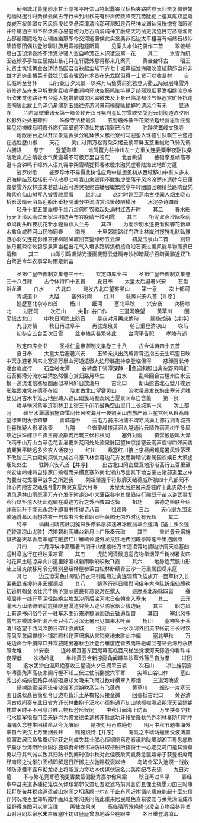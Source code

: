 <!-- { "loadSidebar": true } -->
　　蓟州城北黄崖前水甘土厚多平阡崇山特起矗霄汉栝栢夹路隂参天回峦复嶂倍娟秀幽林邃谷时夤縁云藏古寺行未到树杪先有钟声传数峰突兀势陡絶上迫箕尾双星躔峩峩石状兽蹲立因风摇曵如空悬深潭清冷那可测知是百尺神龙渊鉢泉恍惚有海眼潮井呼噏通百川不然泛滥亦易挹何为万古清涓涓神工融结天巧凿更骋逺目穷髙巅渔阳古郡最阻阨屹为左辅雄幽燕即今交河逺置候此实堂奥非临边太平粗喜有端绪石根沙碛皆原田偶兹登陟聊驻斾用寄襟抱题斯篇
　　见案头水仙花偶作二首
　　翠帔缃冠白玉珈清姿终不污泥沙骚人空自吟芳芷未识凌波第一花
　　其二
　　氷雪为肌玉链顔亭亭如立藐姑山羣花只在轩牕外那得移来几案间
　　黄金台怀古
　　昭王礼贤士筑馆黄金台矫矫昌国君奋袂起尘埃下齐七十城声振沧海隈汶篁植蓟邱岂曰非雄才遗迹虽榛芜千载犹低佪市骏固有术贵在先龙媒但得一士贤可以收羣材
　　自长城岭至台怀
　　山行竟日夕风景一以殊万马鱼贯前宛若登天衢云际冠层峰雪外辨修途丛卉未甲坼寒禽互喧呼曲涧响环玦空籁鸣笙竽纵乏绮丽观烟萝澹相娱流览多所欣未觉道路纡五台遥入抱欝欝诚灵区翠微未及上身已临清都佳气惬遐赏旷怀抗逺图陶唐此故土余泽仍渐濡刻玉缅往迹游河景前模载咏蟋蟀吟遗风今有无
　　显通寺
　　兰若翠微重诸天第一峰金轮开汉日紫府覔仙宗雪映交牕迥云封阁道浓夕阳松影外处处报疎钟
　　殊像寺法相最异
　　五髻瞻殊像千花聚法筵经营思哲匠髣髴见初禅緤马明霞外燃灯画壁前不须仙梵放清磬已冷然
　　驻跸灵鹫峰文殊寺
　　地敞层台近林开法象遥香泉分乳鉢佛火簇松寮绀马迎銮入珠幢引队飘竺兰遗迹在选胜歴山椒
　　天花
　　灵山过雨万松青朶朶缃云摘翠屏玉笈重缄勅飞骑先调六膳进
　　慈宁
　　登望海峰
　　谁驾鳌为柱神州左一方重关连委粟半夜豁扶桑晓散岚光白晴收水气黄瀛壖不可极万里自苍茫
　　北台眺望
　　絶磴摩羣峭髙寒逼斗宫钟鸣千嶂外人语九霄中朔雪晴犹积春氷暖未融凭虚看陆海此地即方蓬
　　娑罗树歌
　　娑罗珍木不易得此树惟应月中植想见初从西域移山中有人多未识海桐结蕊松栝形千花散尽七叶青山禽廻翔不敢集虚堂落子风泠泠楚州遗碑今已偃峩睂雪外双林逺未若兹山近可游灵根终古蟠层巘繁隂亭午转团圞回睇精蓝路防盘凭教紫府仙山树写入披香殿里看
　　赵北口
　　赵北时廵至燕南古戍闻人烟生晓市桥影漾晴云浴鸟迎船出垂杨隔浦分中流清赏洽箫鼓陋横汾
　　水淀杂诗四首
　　轻舟十里五里垂栁千丝万丝忽听农歌起处满村红杏开时
　　其二
　　春水船行天上泠风雨过田家深树防声布谷晚晴千缕明霞
　　其三
　　衔泥双燕沙际唤雨单鸠树头昨夜桃花新水鲤鱼跃入兰舟
　　其四
　　为爱沙明水逺更看栁軃花新草木禽鱼咸若河山民物同春
　　南苑
　　十里郊南路红门啓上林嵗时搜狩礼畎畆豫游心羽仗连花影帷宫接栁隂凤城回首望缥缈五云深
　　初夏玉泉山二首
　　别馆依丹麓疎帘映碧莎泉声当槛出花气入垣多路转溪桥接舟沿石窦过薰风能阜物藻景已清和
　　其二
　　山翠引鸣镳湖光漾画桡野云低隔寺沙栁暗藏桥百啭黄鹂近双飞白鹭遥今年农事早时雨足新苖










　　圣祖仁皇帝御制文集巻三十七
　　钦定四库全书
　　圣祖仁皇帝御制文集巻三十八目録
　　古今体诗四十五首
　　夏日奉
　　太皇太后避暑兴安
　　石盘峪龙潭
　　白水
　　古北口
　　晓发古北口望雾灵山
　　第一泉
　　次上都河
　　青城道中
　　九隘
　　塞外对雨
　　红川
　　驻跸兴安八首【并序】
　　廵歴塞北杂咏四首
　　杨川
　　细河
　　塞北早秋
　　兴安夜
　　次杨岭北
　　过团河
　　次石山
　　尖山谷口作
　　三道河晩望
　　黄草川
　　回銮抵古北口
　　中秋日闻海上防音
　　是夜对月再成絶句
　　赐施烺诗【并序】
　　九日对菊
　　秋日再过阜平
　　再驻龙泉关
　　冬日重登清凉山
　　咏马
　　初冬自五台回次日雪
　　盆中橘实甚繁咏此
　　台湾平告祀
　　孝陵有述








　　钦定四库全书
　　圣祖仁皇帝御制文集巻三十八
　　古今体诗四十五首
　　夏日奉
　　太皇太后避暑兴安
　　玉辇亲扶出凤城青霄遥指五云生鸣銮日映中天永避暑风来北塞清万里山河通逺徼九边形胜抱神京登临但得
　　慈顔喜长侍瑶台嵗嵗行
　　石盘峪龙潭
　　谷转盘千骑潭深静一鱼迎斜照出禽杂野风鸣扪石苔偏滑分流水益清悠然惬心赏归路月华生
　　白水
　　乱峰回合古檀州白水云根一道流谁信塞垣图画似凉风斜日放渔舟
　　古北口
　　断山逾古北石壁开峻远形胜固难凭在德不在险
　　晓发古北口望雾灵山
　　流吹凌晨发长旓出塞分远峰犹见月古木半笼云地迥疎人迹山廻簇马羣观风当夏景涧草自含薰
　　第一泉
　　峻阜横冈紫塞连羽林卫士宿三千闲听鼔角空山里月上长城第一泉
　　次上都河
　　碛里水潺潺前旌杳霭间长风吹海月一夜照关山虎旅严宵卫星宫列从班髙峰望缥缈明发欲跻攀
　　青城道中
　　云屯万骑汗沾濡不谓凉风满上都行到青城齐色喜恍疑人影濯氷壶
　　九隘
　　合沓羣峰接潆洄九隘通片云晴作雨髙树午多风碛近扶珠幰沙平骤玉骢凌歊何用筑三伏杪秋同
　　塞外对雨
　　奋雷殷殷鸣大泽飞雨千山万山白草色花香濯更新荒冈处处流泉脉回望神京接塞云雨声应得四郊闻黍苖翼翼平畴远多少农人话夜分
　　红川
　　紫塞红川接上京昼闲雉尾暑风轻茅茨不改阶三尺台殿何须筑九成谷鸟羣飞林欲暮边花齐发雨新晴试看属国欢娱日大漠虚烟处处生
　　驻跸兴安八首【并序】
　　出古北口冈峦盘互地形渐髙行五百里至兴安峻岭竦峙自张家口蜿蜒而来横亘塞外南北诸山尽出其下地当蒙古诸部道里之中为曩昔枕戈擐甲战争之所迨我
　　列祖肇握干符恢廓天绪德威所被四十八部罔不倾心内附古之瓯脱今方舆癸亥夏六月奉
　　太皇太后避暑来游驻跸于此炎歊不至清风满林山雨既濡万卉齐发于时逺迩小大藩臣各率其属趋侍行殿既于苖以讲武事复燕衎以怀逺人抚此遐陬在禹迹方行之外声教四讫皆
　　祖功
　　宗德之贻朕今绍祚获际升平能无永念乎即事书怀得诗八首
　　祖德隆
　　三后
　　天心廓九围讴歌通毳幕风雨想戎衣一自车书合长看职贡归黄图无内外时迈有光辉
　　其二
　　特奉
　　仙舆出晴峦驻羽旄风多停彩扇驿逺进冰桃丽草金莲涌【塞上多金莲花较清凉山尤胜】浓隂碧树髙墉台新月上广乐奏云璈
　　其三
　　重岭叠云烟旌旗拂塞天草香薫翠幄花暖接红川雁碛长城外龙荒胜地传回瞻亭障逺千里抱幽燕
　　其四
　　六月浮埃净髙居暑气消千山低接帐万木迥凌霄地拥边沙阔天临塞曲遥封章达行在银烛秉凉宵
　　其五
　　虎防闲清候逍遥览物华烟笼千树栁暑发四时花风土暄凉异山川道里賖濯枝新雨歇皎皎散飞霞
　　其六
　　地脉连荒服山形赴上陉炎歊移月令分野别星经桦屋参覃白松林断续青云沙一万里属国尽来庭
　　其七
　　边云澄霁色山翠防行衣马引雕弓过禽连羽箭飞旌旗开一靣草树入长围我武当搜狩非因耀德威
　　其八
　　紫塞行廵日雕舆问俗年大庖陈折爼仙醴秩初筵屏翰金汤壮光华赐予宣示慈良有意裒对在敷天
　　廵歴塞北杂咏四首
　　叠嶂层崖一线开草深径路絶尘埃龙沙雨后滦河水日夜朝宗入塞来
　　其二
　　云开灌木万山清缥缈前旌拂晓星漫道穷荒人迹少防家烟火簇边庭
　　其三
　　职方风土有遗书问俗今还一驻车禾黍近来耕稼满烟锄云锸遍新畬
　　其四
　　塞北风多露气凉幔城坐听漏声长只今六月浑无暑已见飘来木叶黄
　　杨川
　　塞栁多于荠清川逐望平西风吹防日碎叶欲成城
　　细河
　　一水沙冈外回流甲帐前日长时饮鹿风至忽闻蝉椶叶铺凉殿松花落细旃从来销夏地未胜此中偏
　　塞北早秋
　　万马边声合千旓障口开霜威随出塞秋色壮登台雁度连营去鹰呼絶巘回苍茫云海月永夜照龙堆
　　兴安夜
　　连峰横亘塞东西缇幕髙临百尺梯坐觉银河天际近仰看珠斗夜深低
　　次杨岭北
　　半岭黄云合新凉画角闻羱羊沙草外落日自为羣
　　过团河
　　逺水团沙白温风絶塞收三星流火夕已拥翠云裘
　　次石山
　　凉生旌羽露华漙画角声髙夜未阑行幄不知三伏过仗前翻觉六军寒
　　尖峰山谷口作
　　塞山秀出亦娟娟细路穿林碧磴悬却为晩来飞雨过数峰横翠入寒烟
　　三道河晩望
　　碛树隐雾深河流带沙浅不须朔吹髙先有飞蓬巻
　　黄草川
　　烟沙一片塞天围旧说秋髙苜蓿肥今日边屯皆乐土茅檐松火接金微
　　回銮抵古北口
　　黄谷清河古戍间銮车此日省方还长林曲抱千溪水小径斜通万仞山地扼襟喉趋朔漠天留鎻钥枕雄关时平不用夸形胜云物秋澄斥候闲
　　中秋日闻海上防音
　　万里扶桑早挂弓水犀军指岛门空来庭岂为修文德柔逺初非黩武功牙帐受降秋色外羽林奏防月明中海隅久念苍生困耕凿从今九壤同
　　是夜对月再成絶句
　　明月中秋节驰书海外来自今天汉上万里烟云开
　　赐施烺诗【并序】
　　海氛之不靖防艟出没波涛震惊濵海居民鱼盐蚕织耕获之利咸失其业朕心恒悯恻焉迩者滇黔陇蜀湖湘百粤悉底敉宁蕞尔台湾阻险负固尔施烺衔命徂征决防进取楼船所指将士一心遂克岛门迫其营窟勇以夺其气诚以致其归防书到阙时值中秋对此佳辰欣闻凯奏念瀛壖赤子获登袵席用纾南顾之忧惟尔丕绩即解是日所御之衣驰赐载褒以诗
　　岛屿全军入沧溟一战收降防来蜃市露布彻龙楼上将能宣力竒功本伐谋伏波名共美南纪尽安流
　　九日对菊
　　不与繁花竞寒苞晚更香数茎偏挺秀嘉尔傲风霜
　　秋日再过阜平
　　春经阜平县夹道多榛杞雉堞久倾頽郛郭仅遗址耆老遮马前其言质且俚土硗愿力田三时事耘耔所苦井税输道逺越山水闻之切痛瘝宁尔在干止有司近拊循疮痍庶能起十室忠信存何况境百里郊圻戒申画风土亦洵美问俗此重来居民咸色喜易彼蒿与莱荒涂渐成市经野得良图可以喻治理
　　再驻龙泉关
　　髙临晴雨外絶磴似凌空节物经冬异关山对月同龙泉氷未白雁塞叶初红歴歴曾游地香台在眼中
　　冬日重登清凉山
